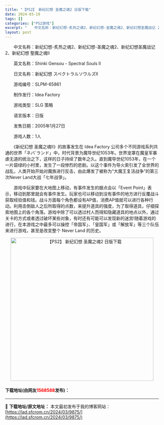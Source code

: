 ```yaml
---
title: "【PS2】 新纪幻想 圣魔之魂2 日版下载"
date: 2024-03-19
tags: []
categories: ["PS2游戏"]
excerpt: "　　中文名称：新纪幻想-炙热之魂2、新纪幻想-圣魔之魂2、新纪幻想圣魔战记 2、新紀幻想 聖魔之魂Ⅱ 　　英文名称：Shinki Gensou - Spectral Souls II 　　日文名称：新紀幻想 スペクトラルソウルズII 　　游戏编号：SLPM-65861 　　制作发行：Idea Fac&hellip;"
layout: post
---
```


 <p>　　中文名称：新纪幻想-炙热之魂2、新纪幻想-圣魔之魂2、新纪幻想圣魔战记 2、新紀幻想 聖魔之魂Ⅱ</p> <p>　　英文名称：Shinki Gensou - Spectral Souls II</p> <p>　　日文名称：新紀幻想 スペクトラルソウルズII</p> <p>　　游戏编号：SLPM-65861</p> <p>　　制作发行：Idea Factory</p> <p>　　游戏类型：SLG 策略</p> <p>　　语言版本：日版</p> <p>　　发售日期：2005年1月27日</p> <p>　　游戏人数：1人</p> <p>　　《新纪幻想 圣魔之魂Ⅱ》的故事发生在 Idea Factory 公司多个不同游戏系列共通的世界「ネバ`ランド」中，时代背景为魔导世纪1053年。世界宠罩在魔皇军暴虐无道的统治之下，这样的日子持续了数年之久。直到魔导世纪1053年，在一个一片碧绿的小村里，发生了一段惨烈的悲剧。以这个事件为导火索引发了全世界的战乱，人类开始开始对魔族进行反击，由此爆发了被称为&ldquo;大魔王复活战争&rdquo;的第三次Never Land大战「七年战爭」。</p> <p>　　游戏中玩家要在大地图上移动，有事件发生的据点会以「Event Point」表示，移动到那里就会有事件发生。玩家也可以移动到没有事件的地方进行反覆战斗获取经验值和钱。战斗方面每个角色都设有AP值，消费AP值就可以进行各种行动。利用击倒敌人之后所取得的点数，来提升道具的强度，为了取得道具，仔细探索地图上的各个角落。游戏中除了可以透过村人而得知隐藏道具的地点以外，通过关卡的方式或者透过破坏某些对象，有时还有可能可以发现新的迷宫!随着游戏的进行，在本游戏之中最多可以操控「帝国军」、「皇国军」或「解放军」等三个队伍来进行游戏，甚至是改变整个 Never Land 的历史。</p> <p align="center"><img align="" border="0" src="https://lad.sfcrom.cn/wp-content/uploads/2024/03/20240319_65f998e6eded6.jpg" width="468" alt="【PS2】 新纪幻想 圣魔之魂2 日版下载" /></p> <p><h4>下载地址(由网友<font color="red">1568588</font>发布)：</h4></p> 

---
📖 **下载地址/原文地址：** 本文最初发布于我的博客网站：[https://lad.sfcrom.cn/2024/03/9875/](https://lad.sfcrom.cn/2024/03/9875/)
